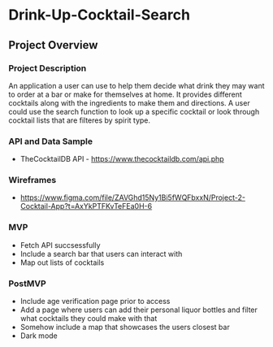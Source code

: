 # Drink-Up-Cocktail-Search

## Project Overview

### Project Description
An application a user can use to help them decide what drink they may want to order at a bar or make for themselves at home. It provides different cocktails along with the ingredients to make them and directions. A user could use the search function to look up a specific cocktail or look through cocktail lists that are filteres by spirit type. 

### API and Data Sample 
- TheCocktailDB API - https://www.thecocktaildb.com/api.php

### Wireframes
- https://www.figma.com/file/ZAVGhd15Ny1Bi5fWQFbxxN/Project-2-Cocktail-App?t=AxYkPTFKvTeFEa0H-6

### MVP
- Fetch API succsessfully
- Include a search bar that users can interact with
- Map out lists of cocktails  

### PostMVP
- Include age verification page prior to access
- Add a page where users can add their personal liquor bottles and filter what cocktails they could make with that
- Somehow include a map that showcases the users closest bar 
- Dark mode

